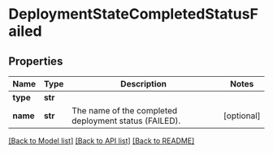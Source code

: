 # DeploymentStateCompletedStatusFailed

## Properties
Name | Type | Description | Notes
------------ | ------------- | ------------- | -------------
**type** | **str** |  | 
**name** | **str** | The name of the completed deployment status (FAILED). | [optional] 

[[Back to Model list]](../README.md#documentation-for-models) [[Back to API list]](../README.md#documentation-for-api-endpoints) [[Back to README]](../README.md)


